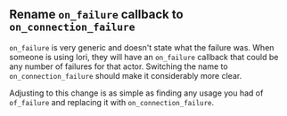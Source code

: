 ## Rename `on_failure` callback to `on_connection_failure`

`on_failure` is very generic and doesn't state what the failure was. When someone is using lori, they will have an `on_failure` callback that could be any number of failures for that actor. Switching the name to `on_connection_failure` should make it considerably more clear.

Adjusting to this change is as simple as finding any usage you had of `of_failure` and replacing it with `on_connection_failure`.

